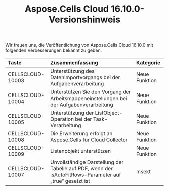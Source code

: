 ﻿---
title: Aspose.Cells Cloud 16.10.0-Versionshinweis
second_title: Aspose.Cells Cloud Documen
type: docs
url: /de/aspose-cells-cloud-16-10-release-notes/
aliases: [/aspose-cells-for-cloud-16-10-release-notes/]
description: Aspose.Cells Cloud unterstützt Excel zum Erstellen, Konvertieren, Zusammenführen, Aufteilen, Schützen, inneren Objektvorgang usw
weight: 20
---
Wir freuen uns, die Veröffentlichung von Aspose.Cells Cloud 16.10.0 mit folgenden Verbesserungen bekannt zu geben.

|**Taste** |**Zusammenfassung** |**Kategorie** |
|:- |:- |:- |
|CELLSCLOUD-10003 | Unterstützung des Datenimportvorgangs bei der Aufgabenverarbeitung| Neue Funktion|
|CELLSCLOUD-10004 | Unterstützen Sie den Vorgang der Arbeitsmappeneinstellungen bei der Aufgabenverarbeitung| Neue Funktion|
|CELLSCLOUD-10005 | Unterstützung der ListObject-Operation bei der Task-Verarbeitung| Neue Funktion|
|CELLSCLOUD-10008 | Die Erweiterung erfolgt an Aspose.Cells für Cloud Collector| Neue Funktion|
|CELLSCLOUD-10009 | Listenobjekt unterstützen| Neue Funktion|
|CELLSCLOUD-10007 | Unvollständige Darstellung der Tabelle auf PDF, wenn der isAutoFitRows-Parameter auf „true“ gesetzt ist| Insekt|

